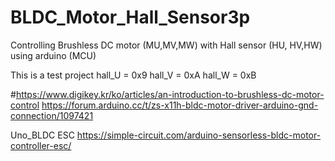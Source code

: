 # BLDC_Motor_Hall_Sensor3p
Controlling Brushless DC motor (MU,MV,MW) with Hall sensor (HU, HV,HW) using arduino (MCU)

This is a test project
hall_U = 0x9
hall_V = 0xA
hall_W = 0xB

#https://www.digikey.kr/ko/articles/an-introduction-to-brushless-dc-motor-control
https://forum.arduino.cc/t/zs-x11h-bldc-motor-driver-arduino-gnd-connection/1097421

Uno_BLDC ESC
https://simple-circuit.com/arduino-sensorless-bldc-motor-controller-esc/
